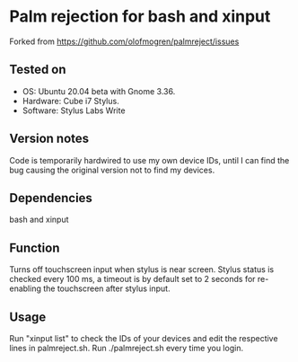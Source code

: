 # Palm rejection for bash and xinput

Forked from https://github.com/olofmogren/palmreject/issues

## Tested on

- OS: Ubuntu 20.04 beta with Gnome 3.36. 
- Hardware: Cube i7 Stylus.
- Software: Stylus Labs Write

## Version notes

Code is temporarily hardwired to use my own device IDs, until I can find the bug causing the original version not to find my devices.

## Dependencies

bash and xinput

## Function

Turns off touchscreen input when stylus is near screen. Stylus status is checked every 100 ms, a timeout is by default set to 2 seconds for re-enabling the touchscreen after stylus input.

## Usage

Run "xinput list" to check the IDs of your devices and edit the respective lines in palmreject.sh.
Run ./palmreject.sh every time you login.
